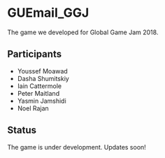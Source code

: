 # GUEmail_GGJ
The game we developed for Global Game Jam 2018.


## Participants

- Youssef Moawad
- Dasha Shumitskiy
- Iain Cattermole
- Peter Maitland
- Yasmin Jamshidi
- Noel Rajan

## Status

The game is under development. Updates soon!
